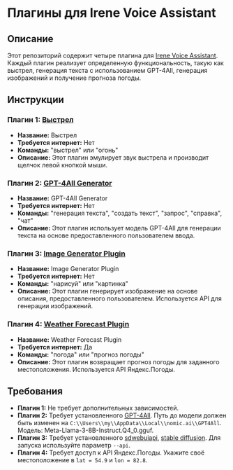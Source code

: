 # Плагины для Irene Voice Assistant

## Описание
Этот репозиторий содержит четыре плагина для [Irene Voice Assistant](https://github.com/janvarev/Irene-Voice-Assistant). Каждый плагин реализует определенную функциональность, такую как выстрел, генерация текста с использованием GPT-4All, генерация изображений и получение прогноза погоды.

## Инструкции

### Плагин 1: [Выстрел](https://github.com/Jammeren2/Irene-Voice-Assistant-plugins/blob/main/plugins/plugin_fire.py)
- **Название:** Выстрел
- **Требуется интернет:** Нет
- **Команды:** "выстрел" или "огонь"
- **Описание:** Этот плагин эмулирует звук выстрела и производит щелчок левой кнопкой мыши.

### Плагин 2: [GPT-4All Generator](https://github.com/Jammeren2/Irene-Voice-Assistant-plugins/blob/main/plugins/plugin_gpt4all.py)
- **Название:** GPT-4All Generator
- **Требуется интернет:** Нет
- **Команды:** "генерация текста", "создать текст", "запрос", "справка", "чат"
- **Описание:** Этот плагин использует модель GPT-4All для генерации текста на основе предоставленного пользователем ввода.

### Плагин 3: [Image Generator Plugin](https://github.com/Jammeren2/Irene-Voice-Assistant-plugins/blob/main/plugins/plugin_SD.py)
- **Название:** Image Generator Plugin
- **Требуется интернет:** Нет
- **Команды:** "нарисуй" или "картинка"
- **Описание:** Этот плагин генерирует изображение на основе описания, предоставленного пользователем. Используется API для генерации изображений.

### Плагин 4: [Weather Forecast Plugin](https://github.com/Jammeren2/Irene-Voice-Assistant-plugins/blob/main/plugins/plugin_weather.py)
- **Название:** Weather Forecast Plugin
- **Требуется интернет:** Да
- **Команды:** "погода" или "прогноз погоды"
- **Описание:** Этот плагин возвращает прогноз погоды для заданного местоположения. Используется API Яндекс.Погоды.

## Требования
- **Плагин 1:** Не требует дополнительных зависимостей.
- **Плагин 2:** Требует установленного [GPT-4All](https://github.com/nomic-ai/gpt4all). Путь до модели должен быть изменен на `C:\\Users\\my\\AppData\\Local\\nomic.ai\\GPT4All`. Модель: Meta-Llama-3-8B-Instruct.Q4_0.gguf.
- **Плагин 3:** Требует установленного [sdwebuiapi](https://github.com/mix1009/sdwebuiapi), [stable diffusion](https://github.com/serpotapov/stable-diffusion-portable). Для запуска используйте параметр `--api`.
- **Плагин 4:** Требует доступ к API Яндекс.Погоды. Укажите своё местоположение в `lat = 54.9` и `lon = 82.8`.

